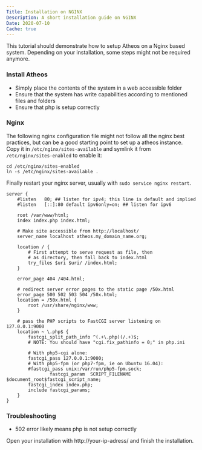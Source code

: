```yaml
---
Title: Installation on NGINX
Description: A short installation guide on NGINX
Date: 2020-07-10
Cache: true
---
```

This tutorial should demonstrate how to setup Atheos on a Nginx based system. Depending on your installation, some steps might not be required anymore. 

### Install Atheos

- Simply place the contents of the system in a web accessible folder
- Ensure that the system has write capabilities according to mentioned files and folders
- Ensure that php is setup correctly

### Nginx

The following nginx configuration file might not follow all the nginx best practices, but can be a good starting point to set up a atheos instance. Copy it in ```/etc/nginx/sites-available``` and symlink it from ```/etc/nginx/sites-enabled``` to enable it:
```
cd /etc/nginx/sites-enabled
ln -s /etc/nginx/sites-available .
```
Finally restart your nginx server, usually with ```sudo service nginx restart```.
```nginx
server {
	#listen   80; ## listen for ipv4; this line is default and implied
	#listen   [::]:80 default ipv6only=on; ## listen for ipv6

	root /var/www/html;
	index index.php index.html;

	# Make site accessible from http://localhost/
	server_name localhost atheos.my_domain_name.org;

	location / {
		# First attempt to serve request as file, then
		# as directory, then fall back to index.html
		try_files $uri $uri/ /index.html;
	}

	error_page 404 /404.html;

	# redirect server error pages to the static page /50x.html
	error_page 500 502 503 504 /50x.html;
	location = /50x.html {
		root /usr/share/nginx/www;
	}

	# pass the PHP scripts to FastCGI server listening on 127.0.0.1:9000
	location ~ \.php$ {
		fastcgi_split_path_info ^(.+\.php)(/.+)$;
		# NOTE: You should have "cgi.fix_pathinfo = 0;" in php.ini
	
		# With php5-cgi alone:
		fastcgi_pass 127.0.0.1:9000;
		# With php5-fpm (or php7-fpm, ie on Ubuntu 16.04):
		#fastcgi_pass unix:/var/run/php5-fpm.sock;
                fastcgi_param  SCRIPT_FILENAME  $document_root$fastcgi_script_name;
		fastcgi_index index.php;
		include fastcgi_params;
	}
}
```
### Troubleshooting
- 502 error likely means php is not setup correctly
 
Open your installation with http://your-ip-adress/ and finish the installation. 